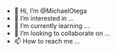- 👋 Hi, I’m @MichaelOtega
- 👀 I’m interested in ...
- 🌱 I’m currently learning ...
- 💞️ I’m looking to collaborate on ...
- 📫 How to reach me ...

<!---
MichaelOtega/MichaelOtega is a ✨ special ✨ repository because its `README.md` (this file) appears on your GitHub profile.
You can click the Preview link to take a look at your changes.
--->
